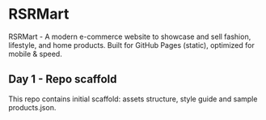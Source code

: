 # RSRMart

RSRMart - A modern e-commerce website to showcase and sell fashion, lifestyle, and home products.
Built for GitHub Pages (static), optimized for mobile & speed.

## Day 1 - Repo scaffold
This repo contains initial scaffold: assets structure, style guide and sample products.json.
